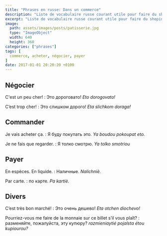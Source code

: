 ```yaml
---
title: "Phrases en russe: Dans un commerce"
description: "Liste de vocabulaire russe courant utile pour faire du shoping."
excerpt: "Liste de vocabulaire russe courant utile pour faire du shoping."
image:
  path: assets/images/posts/patisserie.jpg
  type: "ImageObject"
  width: 640
  height: 360
categories: ["phrases"]
tags: [
  commerce, acheter, négocier, payer
]
date: 2017-01-01 20:20:20 +0100
---
```


## Négocier

C'est un peu cher!
: Это дороговато!
*Eto dorogovato!*

C’est trop cher!
: Это слишком дорого!
*Eta slichkom doraga!*


## Commander

Je vais acheter ça.
: Я буду покупать это.
*Ya boudou pokoupat eto.*

Je ne fais que regarder.
: Я толко смотрю.
*Ya tolko smotriou*


## Payer

En espèces. En liquide.
: Наличные.
*Nalichniè.*

Par carte.
: по карте.
*Pa kartiè.*


## Divers

C’est très bon marché!
: Это очень дешево!
*Eta otchen diochevo!*

Pourriez-vous me faire de la monnaie sur ce billet s’il vous plaît?
: разменяйте, пожалуйста, эту купюру?
*razmieniaytié pojalsta étou kupiourou?*
